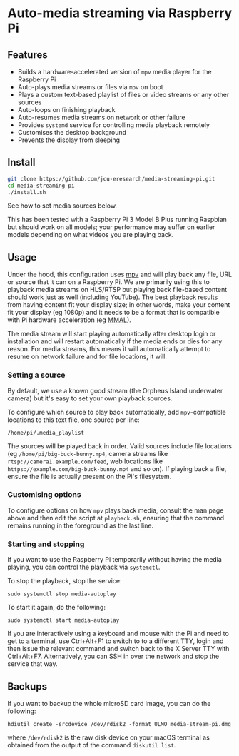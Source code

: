 # Auto-media streaming via Raspberry Pi

## Features

* Builds a hardware-accelerated version of `mpv` media player
  for the Raspberry Pi
* Auto-plays media streams or files via `mpv` on boot
* Plays a custom text-based playlist of files or video streams or any other
  sources
* Auto-loops on finishing playback
* Auto-resumes media streams on network or other failure
* Provides `systemd` service for controlling media playback remotely
* Customises the desktop background
* Prevents the display from sleeping

## Install

```bash
git clone https://github.com/jcu-eresearch/media-streaming-pi.git
cd media-streaming-pi
./install.sh
```

See how to set media sources below.

This has been tested with a Raspberry Pi 3 Model B Plus running Raspbian but
should work on all models; your performance may suffer on earlier models
depending on what videos you are playing back.

## Usage

Under the hood, this configuration uses
[mpv](https://mpv.io/manual/master/) and will play back
any file, URL or source that it can on a Raspberry Pi.  We are primarily using
this to playback media streams on HLS/RTSP but playing back file-based content
should work just as well (including YouTube).  The best playback results from
having content fit your display size; in other words, make
your content fit your display (eg 1080p) and it needs to be a format that is
compatible with Pi hardware acceleration (eg
[MMAL](https://github.com/techyian/MMALSharp/wiki/What-is-MMAL%3F)).

The media stream will start playing automatically after desktop login or
installation and will restart automatically if the media ends or dies for any
reason.  For media streams, this means it will automatically attempt to resume
on network failure and for file locations, it will.

### Setting a source

By default, we use a known good stream (the Orpheus Island underwater camera)
but it's easy to set your own playback sources.

To configure which source to play back automatically, add
`mpv`-compatible locations to this text file, one source per line:

    /home/pi/.media_playlist

The sources will be played back in order.  Valid sources include file
locations (eg `/home/pi/big-buck-bunny.mp4`, camera streams like
`rtsp://camera1.example.com/feed`, web locations like
`https://example.com/big-buck-bunny.mp4` and so on).  If playing back a file,
ensure the file is actually present on the Pi's filesystem.

### Customising options

To configure options on how `mpv` plays back media, consult the man
page above and then edit the script at `playback.sh`, ensuring that the
command remains running in the foreground as the last line.

### Starting and stopping

If you want to use the Raspberry Pi temporarily without having the media
playing, you can control the playback via `systemctl`.

To stop the playback, stop the service:

    sudo systemctl stop media-autoplay

To start it again, do the following:

    sudo systemctl start media-autoplay

If you are interactively using a keyboard and mouse with the Pi and need to
get to a terminal, use Ctrl+Alt+F1 to switch to to a different TTY, login and
then issue the relevant command and switch back to the X Server TTY with
Ctrl+Alt+F7.  Alternatively, you can SSH in over the network and stop the
service that way.

## Backups

If you want to backup the whole microSD card image, you can do the following:

    hdiutil create -srcdevice /dev/rdisk2 -format ULMO media-stream-pi.dmg

where `/dev/rdisk2` is the raw disk device on your macOS terminal as obtained
from the output of the command `diskutil list`.
